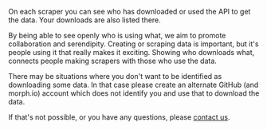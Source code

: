 On each scraper you can see who has downloaded or used the API to get the data.
Your downloads are also listed there.

By being able to see openly who is using what, we aim to promote collaboration and serendipity.
Creating or scraping data is important, but it's people using it that really makes it exciting. Showing who downloads what, connects people making scrapers with those who use the data.

There may be situations where you don't want to be identified as downloading some data. In that case please create an alternate GitHub (and morph.io) account which does not identify you and use that to download the data.

If that's not possible, or you have any questions, please [contact us](mailto:contact@oaf.org.au).
